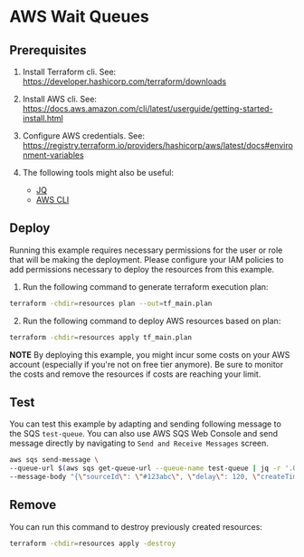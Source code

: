 # AWS Wait Queues

## Prerequisites

1. Install Terraform cli. See: https://developer.hashicorp.com/terraform/downloads

2. Install AWS cli. See: https://docs.aws.amazon.com/cli/latest/userguide/getting-started-install.html

3. Configure AWS credentials. See: https://registry.terraform.io/providers/hashicorp/aws/latest/docs#environment-variables
    

4. The following tools might also be useful:
   * [JQ](https://stedolan.github.io/jq/download/)
   * [AWS CLI](https://docs.aws.amazon.com/cli/latest/userguide/getting-started-install.html)


## Deploy 

Running this example requires necessary permissions for the user or role that will be making the deployment.
Please configure your IAM policies to add permissions necessary to deploy the resources from this example.

1. Run the following command to generate terraform execution plan:
```bash
terraform -chdir=resources plan --out=tf_main.plan
```

2. Run the following command to deploy AWS resources based on plan:
```bash
terraform -chdir=resources apply tf_main.plan
```

**NOTE**
By deploying this example, you might incur some costs on your AWS account (especially if you're not on free tier anymore).
Be sure to monitor the costs and remove the resources if costs are reaching your limit.

## Test

You can test this example by adapting and sending following message to the SQS `test-queue`.
You can also use AWS SQS Web Console and send message directly by navigating to `Send and Receive Messages` screen. 

```bash
aws sqs send-message \
--queue-url $(aws sqs get-queue-url --queue-name test-queue | jq -r '.QueueUrl') \
--message-body "{\"sourceId\": \"#123abc\", \"delay\": 120, \"createTimestamp\": \"[YYYY-mm-dd HH:MM:SS]\", \"waitQueueName\": \"test-wait-queue\"}"
```

## Remove

You can run this command to destroy previously created resources:

```bash
terraform -chdir=resources apply -destroy
```
